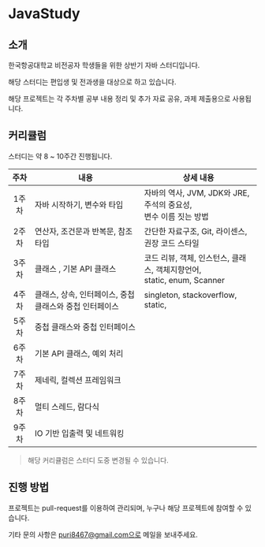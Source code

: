 # JavaStudy

## 소개

한국항공대학교 비전공자 학생들을 위한 상반기 자바 스터디입니다.

해당 스터디는 편입생 및 전과생을 대상으로 하고 있습니다.

해당 프로젝트는 각 주차별 공부 내용 정리 및 추가 자료 공유, 과제 제출용으로 사용됩니다.

## 커리큘럼
스터디는 약 8 ~ 10주간 진행됩니다.

| 주차 | 내용 | 상세 내용 |
|:---:|---|---|
| 1주 차 | 자바 시작하기, 변수와 타입 | 자바의 역사, JVM, JDK와 JRE, 주석의 중요성,<br/> 변수 이름 짓는 방법 |
| 2주 차 | 연산자, 조건문과 반복문, 참조 타입 | 간단한 자료구조, Git, 라이센스, 권장 코드 스타일 |
| 3주 차 | 클래스 , 기본 API 클래스 | 코드 리뷰, 객체, 인스턴스, 클래스, 객체지향언어, <br/>static, enum, Scanner |
| 4주 차 | 클래스, 상속, 인터페이스, 중첩 클래스와 중첩 인터페이스 | singleton, stackoverflow, static,  |
| 5주 차 | 중첩 클래스와 중첩 인터페이스 |   |
| 6주 차 | 기본 API 클래스, 예외 처리 |   |
| 7주 차 | 제네릭, 컬렉션 프레임워크 |   |
| 8주 차 | 멀티 스레드, 람다식 |   |
| 9주 차 | IO 기반 입출력 및 네트워킹 |   |

> 해당 커리큘럼은 스터디 도중 변경될 수 있습니다.

## 진행 방법

프로젝트는 pull-request를 이용하여 관리되며, 누구나 해당 프로젝트에 참여할 수 있습니다.

기타 문의 사항은 puri8467@gmail.com으로 메일을 보내주세요.
